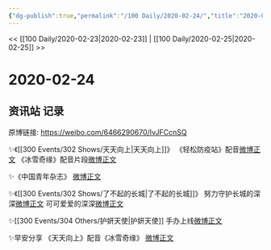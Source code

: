 ```yaml
---
{"dg-publish":true,"permalink":"/100 Daily/2020-02-24/","title":"2020-02-24","created":"2023-04-03T11:31:48.991+08:00","updated":"2023-04-03T11:32:16.044+08:00"}
---
```



<< [[100 Daily/2020-02-23\|2020-02-23]] | [[100 Daily/2020-02-25\|2020-02-25]] >>

# 2020-02-24

## 资讯站 记录

原博链接: https://weibo.com/6466290670/IvJFCcnSQ

✨《[[300 Events/302 Shows/天天向上\|天天向上]]》
《轻松防疫站》配音[微博正文](https://m.weibo.cn/6466290670/4475433284514088)
《冰雪奇缘》配音片段[微博正文](https://m.weibo.cn/6466290670/4475456705576944)

✨《中国青年杂志》
[微博正文](https://m.weibo.cn/6466290670/4475454301460238)

✨《[[300 Events/302 Shows/了不起的长城\|了不起的长城]]》
努力守护长城的深深[微博正文](https://m.weibo.cn/6466290670/4475469023665324)
可可爱爱的深深[微博正文](https://m.weibo.cn/6466290670/4475570534979955)

✨[[300 Events/304 Others/护妍天使\|护妍天使]]
手办上线[微博正文](https://m.weibo.cn/6466290670/4475566465772524)

✨早安分享
《天天向上》配音《冰雪奇缘》
[微博正文](https://m.weibo.cn/6466290670/4475404821995271)
